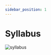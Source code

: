 ```yaml
---
sidebar_position: 1
---
```


# Syllabus

![syllabus](https://user-images.githubusercontent.com/66414385/203096168-4dd4f1c8-8b5f-4b40-a340-2d24626a0a13.png)
